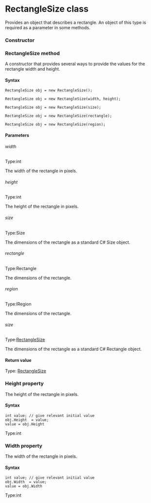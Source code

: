 # RectangleSize class
Provides an object that describes a rectangle. An object of this type is required as a parameter in some methods.
### Constructor 
### RectangleSize method
A constructor that provides several ways to provide the values for the rectangle width and height.

#### Syntax 
 ``` 
RectangleSize obj = new RectangleSize();

RectangleSize obj = new RectangleSize(width, height);

RectangleSize obj = new RectangleSize(size);

RectangleSize obj = new RectangleSize(rectangle);

RectangleSize obj = new RectangleSize(region);
 ``` 

 #### Parameters 
 ###### width 
  
 Type:int 
  
 The width of the rectangle in pixels. 
  
  ###### height 
  
 Type:int 
  
 The height of the rectangle in pixels. 
  
  ###### size 
  
 Type:Size 
  
 The dimensions of the rectangle as a standard C# Size object. 
  
  ###### rectangle 
  
 Type:Rectangle 
  
 The dimensions of the rectangle. 
  
  ###### region 
  
 Type:IRegion 
  
 The dimensions of the rectangle. 
  
  ###### size 
  
 Type:[RectangleSize](./rectanglesize) 
  
 The dimensions of the rectangle as a standard C# Rectangle object. 
  
 #### Return value 
Type: [RectangleSize](./rectanglesize)
        

 
 ### Height property
The height of the rectangle in pixels.

#### Syntax 
 ``` 
int value; // give relevant initial value
obj.Height  = value;
value = obj.Height
 ``` 
 
 Type:int 
 ### Width property
The width of the rectangle in pixels.

#### Syntax 
 ``` 
int value; // give relevant initial value
obj.Width  = value;
value = obj.Width
 ``` 
 
 Type:int